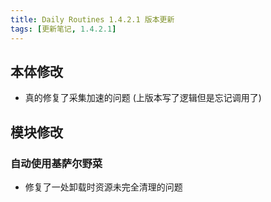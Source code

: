 ```yaml
---
title: Daily Routines 1.4.2.1 版本更新
tags: [更新笔记, 1.4.2.1]
---
```


## 本体修改

- 真的修复了采集加速的问题 (上版本写了逻辑但是忘记调用了)

## 模块修改

### 自动使用基萨尔野菜

- 修复了一处卸载时资源未完全清理的问题